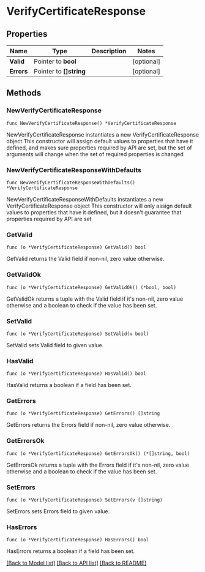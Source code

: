 # VerifyCertificateResponse

## Properties

Name | Type | Description | Notes
------------ | ------------- | ------------- | -------------
**Valid** | Pointer to **bool** |  | [optional] 
**Errors** | Pointer to **[]string** |  | [optional] 

## Methods

### NewVerifyCertificateResponse

`func NewVerifyCertificateResponse() *VerifyCertificateResponse`

NewVerifyCertificateResponse instantiates a new VerifyCertificateResponse object
This constructor will assign default values to properties that have it defined,
and makes sure properties required by API are set, but the set of arguments
will change when the set of required properties is changed

### NewVerifyCertificateResponseWithDefaults

`func NewVerifyCertificateResponseWithDefaults() *VerifyCertificateResponse`

NewVerifyCertificateResponseWithDefaults instantiates a new VerifyCertificateResponse object
This constructor will only assign default values to properties that have it defined,
but it doesn't guarantee that properties required by API are set

### GetValid

`func (o *VerifyCertificateResponse) GetValid() bool`

GetValid returns the Valid field if non-nil, zero value otherwise.

### GetValidOk

`func (o *VerifyCertificateResponse) GetValidOk() (*bool, bool)`

GetValidOk returns a tuple with the Valid field if it's non-nil, zero value otherwise
and a boolean to check if the value has been set.

### SetValid

`func (o *VerifyCertificateResponse) SetValid(v bool)`

SetValid sets Valid field to given value.

### HasValid

`func (o *VerifyCertificateResponse) HasValid() bool`

HasValid returns a boolean if a field has been set.

### GetErrors

`func (o *VerifyCertificateResponse) GetErrors() []string`

GetErrors returns the Errors field if non-nil, zero value otherwise.

### GetErrorsOk

`func (o *VerifyCertificateResponse) GetErrorsOk() (*[]string, bool)`

GetErrorsOk returns a tuple with the Errors field if it's non-nil, zero value otherwise
and a boolean to check if the value has been set.

### SetErrors

`func (o *VerifyCertificateResponse) SetErrors(v []string)`

SetErrors sets Errors field to given value.

### HasErrors

`func (o *VerifyCertificateResponse) HasErrors() bool`

HasErrors returns a boolean if a field has been set.


[[Back to Model list]](../README.md#documentation-for-models) [[Back to API list]](../README.md#documentation-for-api-endpoints) [[Back to README]](../README.md)


